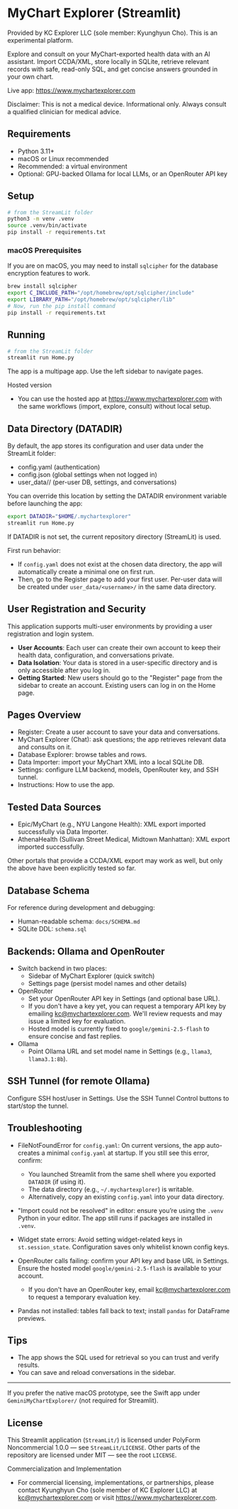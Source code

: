 # MyChart Explorer (Streamlit)

Provided by KC Explorer LLC (sole member: Kyunghyun Cho). This is an experimental platform.

Explore and consult on your MyChart-exported health data with an AI assistant. Import CCDA/XML, store locally in SQLite, retrieve relevant records with safe, read-only SQL, and get concise answers grounded in your own chart.

Live app: https://www.mychartexplorer.com

Disclaimer: This is not a medical device. Informational only. Always consult a qualified clinician for medical advice.

## Requirements

- Python 3.11+
- macOS or Linux recommended
- Recommended: a virtual environment
- Optional: GPU-backed Ollama for local LLMs, or an OpenRouter API key

## Setup

```bash
# from the StreamLit folder
python3 -m venv .venv
source .venv/bin/activate
pip install -r requirements.txt
```

### macOS Prerequisites

If you are on macOS, you may need to install `sqlcipher` for the database encryption features to work.

```bash
brew install sqlcipher
export C_INCLUDE_PATH="/opt/homebrew/opt/sqlcipher/include"
export LIBRARY_PATH="/opt/homebrew/opt/sqlcipher/lib"
# Now, run the pip install command
pip install -r requirements.txt
```

## Running

```bash
# from the StreamLit folder
streamlit run Home.py
```

The app is a multipage app. Use the left sidebar to navigate pages.

Hosted version
- You can use the hosted app at https://www.mychartexplorer.com with the same workflows (import, explore, consult) without local setup.

## Data Directory (DATADIR)

By default, the app stores its configuration and user data under the StreamLit folder:
- config.yaml (authentication)
- config.json (global settings when not logged in)
- user_data/<username>/ (per-user DB, settings, and conversations)

You can override this location by setting the DATADIR environment variable before launching the app:

```bash
export DATADIR="$HOME/.mychartexplorer"
streamlit run Home.py
```

If DATADIR is not set, the current repository directory (StreamLit) is used.

First run behavior:
- If `config.yaml` does not exist at the chosen data directory, the app will automatically create a minimal one on first run.
- Then, go to the Register page to add your first user. Per-user data will be created under `user_data/<username>/` in the same data directory.

## User Registration and Security

This application supports multi-user environments by providing a user registration and login system.

- **User Accounts**: Each user can create their own account to keep their health data, configuration, and conversations private.
- **Data Isolation**: Your data is stored in a user-specific directory and is only accessible after you log in.
- **Getting Started**: New users should go to the "Register" page from the sidebar to create an account. Existing users can log in on the Home page.

## Pages Overview

- Register: Create a user account to save your data and conversations.
- MyChart Explorer (Chat): ask questions; the app retrieves relevant data and consults on it.
- Database Explorer: browse tables and rows.
- Data Importer: import your MyChart XML into a local SQLite DB.
- Settings: configure LLM backend, models, OpenRouter key, and SSH tunnel.
- Instructions: How to use the app.

## Tested Data Sources

- Epic/MyChart (e.g., NYU Langone Health): XML export imported successfully via Data Importer.
- AthenaHealth (Sullivan Street Medical, Midtown Manhattan): XML export imported successfully.

Other portals that provide a CCDA/XML export may work as well, but only the above have been explicitly tested so far.

## Database Schema

For reference during development and debugging:
- Human-readable schema: `docs/SCHEMA.md`
- SQLite DDL: `schema.sql`

## Backends: Ollama and OpenRouter

- Switch backend in two places:
  - Sidebar of MyChart Explorer (quick switch)
  - Settings page (persist model names and other details)
- OpenRouter
  - Set your OpenRouter API key in Settings (and optional base URL).
  - If you don't have a key yet, you can request a temporary API key by emailing kc@mychartexplorer.com. We'll review requests and may issue a limited key for evaluation.
  - Hosted model is currently fixed to `google/gemini-2.5-flash` to ensure concise and fast replies.
- Ollama
  - Point Ollama URL and set model name in Settings (e.g., `llama3`, `llama3.1:8b`).

## SSH Tunnel (for remote Ollama)

Configure SSH host/user in Settings. Use the SSH Tunnel Control buttons to start/stop the tunnel.

## Troubleshooting
- FileNotFoundError for `config.yaml`: On current versions, the app auto-creates a minimal `config.yaml` at startup. If you still see this error, confirm:
  - You launched Streamlit from the same shell where you exported `DATADIR` (if using it).
  - The data directory (e.g., `~/.mychartexplorer`) is writable.
  - Alternatively, copy an existing `config.yaml` into your data directory.

- "Import could not be resolved" in editor: ensure you’re using the `.venv` Python in your editor. The app still runs if packages are installed in `.venv`.
- Widget state errors: Avoid setting widget-related keys in `st.session_state`. Configuration saves only whitelist known config keys.
- OpenRouter calls failing: confirm your API key and base URL in Settings. Ensure the hosted model `google/gemini-2.5-flash` is available to your account.
  - If you don't have an OpenRouter key, email kc@mychartexplorer.com to request a temporary evaluation key.
- Pandas not installed: tables fall back to text; install `pandas` for DataFrame previews.

## Tips

- The app shows the SQL used for retrieval so you can trust and verify results.
- You can save and reload conversations in the sidebar.

---

If you prefer the native macOS prototype, see the Swift app under `GeminiMyChartExplorer/` (not required for Streamlit).

## License

This Streamlit application (`StreamLit/`) is licensed under PolyForm Noncommercial 1.0.0 — see `StreamLit/LICENSE`.
Other parts of the repository are licensed under MIT — see the root `LICENSE`.

Commercialization and Implementation
- For commercial licensing, implementations, or partnerships, please contact Kyunghyun Cho (sole member of KC Explorer LLC) at kc@mychartexplorer.com or visit https://www.mychartexplorer.com.
